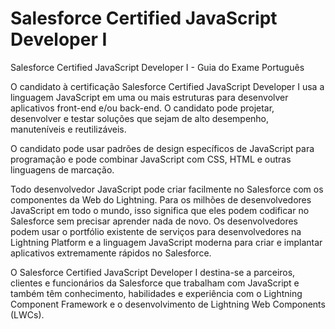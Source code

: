# Salesforce Certified JavaScript Developer I

Salesforce Certified JavaScript Developer I - Guia do Exame Português


O candidato à certificação Salesforce Certified JavaScript Developer I usa a linguagem JavaScript em uma ou mais estruturas para desenvolver aplicativos front-end e/ou back-end. O candidato pode projetar, desenvolver e testar soluções que sejam de alto desempenho, manuteníveis e reutilizáveis.

O candidato pode usar padrões de design específicos de JavaScript para programação e pode combinar JavaScript com CSS, HTML e outras linguagens de marcação.

Todo desenvolvedor JavaScript pode criar facilmente no Salesforce com os componentes da Web do Lightning. Para os milhões de desenvolvedores JavaScript em todo o mundo, isso significa que eles podem codificar no Salesforce sem precisar aprender nada de novo. Os desenvolvedores podem usar o portfólio existente de serviços para desenvolvedores na Lightning Platform e a linguagem JavaScript moderna para criar e implantar aplicativos extremamente rápidos no Salesforce.

O Salesforce Certified JavaScript Developer I destina-se a parceiros, clientes e funcionários da Salesforce que trabalham com JavaScript e também têm conhecimento, habilidades e experiência com o Lightning Component Framework e o desenvolvimento de Lightning Web Components (LWCs).


